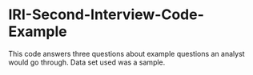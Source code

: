 # IRI-Second-Interview-Code-Example

This code answers three questions about example questions an analyst would go through. Data set used was a sample.
